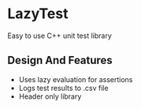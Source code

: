 LazyTest
========
Easy to use C++ unit test library

##	Design And Features
*	Uses lazy evaluation for assertions
*	Logs test results to .csv file
*	Header only library
